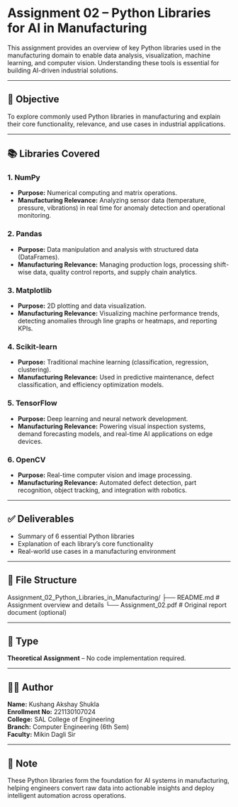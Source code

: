 # Assignment 02 – Python Libraries for AI in Manufacturing

This assignment provides an overview of key Python libraries used in the manufacturing domain to enable data analysis, visualization, machine learning, and computer vision. Understanding these tools is essential for building AI-driven industrial solutions.

---

## 🧠 Objective

To explore commonly used Python libraries in manufacturing and explain their core functionality, relevance, and use cases in industrial applications.

---

## 📚 Libraries Covered

### 1. **NumPy**
- **Purpose:** Numerical computing and matrix operations.
- **Manufacturing Relevance:** Analyzing sensor data (temperature, pressure, vibrations) in real time for anomaly detection and operational monitoring.

### 2. **Pandas**
- **Purpose:** Data manipulation and analysis with structured data (DataFrames).
- **Manufacturing Relevance:** Managing production logs, processing shift-wise data, quality control reports, and supply chain analytics.

### 3. **Matplotlib**
- **Purpose:** 2D plotting and data visualization.
- **Manufacturing Relevance:** Visualizing machine performance trends, detecting anomalies through line graphs or heatmaps, and reporting KPIs.

### 4. **Scikit-learn**
- **Purpose:** Traditional machine learning (classification, regression, clustering).
- **Manufacturing Relevance:** Used in predictive maintenance, defect classification, and efficiency optimization models.

### 5. **TensorFlow**
- **Purpose:** Deep learning and neural network development.
- **Manufacturing Relevance:** Powering visual inspection systems, demand forecasting models, and real-time AI applications on edge devices.

### 6. **OpenCV**
- **Purpose:** Real-time computer vision and image processing.
- **Manufacturing Relevance:** Automated defect detection, part recognition, object tracking, and integration with robotics.

---

## ✅ Deliverables

- Summary of 6 essential Python libraries
- Explanation of each library’s core functionality
- Real-world use cases in a manufacturing environment

---

## 📂 File Structure

Assignment_02_Python_Libraries_in_Manufacturing/
├── README.md # Assignment overview and details
└── Assignment_02.pdf # Original report document (optional)

---

## 📄 Type

**Theoretical Assignment** – No code implementation required.

---

## 🧑‍💼 Author

**Name:** Kushang Akshay Shukla  
**Enrollment No:** 221130107024  
**College:** SAL College of Engineering  
**Branch:** Computer Engineering (6th Sem)  
**Faculty:** Mikin Dagli Sir

---

## 📌 Note

These Python libraries form the foundation for AI systems in manufacturing, helping engineers convert raw data into actionable insights and deploy intelligent automation across operations.

